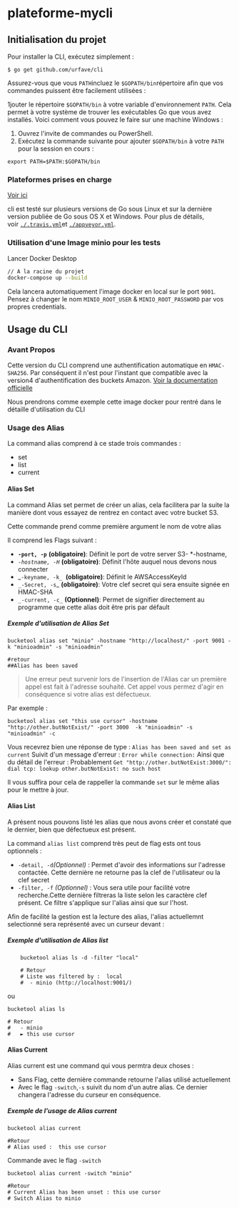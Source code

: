 # plateforme-mycli

## Initialisation du projet

Pour installer la CLI, exécutez simplement :

```
$ go get github.com/urfave/cli
```

Assurez-vous que vous `PATH`incluez le `$GOPATH/bin`répertoire afin que vos commandes puissent être facilement utilisées :

1jouter le répertoire `$GOPATH/bin` à votre variable d'environnement `PATH`. Cela permet à votre système de trouver les exécutables Go que vous avez installés. Voici comment vous pouvez le faire sur une machine Windows :

1. Ouvrez l'invite de commandes ou PowerShell.
2. Exécutez la commande suivante pour ajouter `$GOPATH/bin` à votre `PATH` pour la session en cours :

```
export PATH=$PATH:$GOPATH/bin
```

### Plateformes prises en charge

[Voir ici](https://github.com/minio/cli#supported-platforms)

cli est testé sur plusieurs versions de Go sous Linux et sur la dernière version publiée de Go sous OS X et Windows. Pour plus de détails, voir [`./.travis.yml`](https://github.com/minio/cli/blob/master/.travis.yml)et [`./appveyor.yml`](https://github.com/minio/cli/blob/master/appveyor.yml).

### Utilisation d'une Image minio pour les tests

Lancer Docker Desktop

```bash
// A la racine du projet
docker-compose up --build
```

Cela lancera automatiquement l'image docker en local sur le port `9001`. Pensez à changer le nom `MINIO_ROOT_USER` & `MINIO_ROOT_PASSWORD` par vos propres credentials.

## Usage du CLI

### Avant Propos

Cette version du CLI comprend une authentification automatique en `HMAC-SHA256`. Par conséquent il n'est pour l'instant que compatible avec la version4 d'authentification des buckets Amazon. [Voir la documentation officielle](https://docs.aws.amazon.com/fr_fr/AmazonSimpleDB/latest/DeveloperGuide/HMACAuth.html)

Nous prendrons comme exemple cette image docker pour rentré dans le détaille d'utilisation du CLI

### Usage des Alias

La command alias comprend à ce stade trois commandes :

- set
- list
- current

#### Alias Set

La command Alias set permet de créer un alias, cela facilitera par la suite la manière dont vous essayez de rentrez en contact avec votre bucket S3.

Cette commande prend comme première argument le nom de votre alias

Il comprend les Flags suivant :

- **`-port, -p`** **(obligatoire)**: Définit le port de votre server S3- \*-hostname,
- _`-hostname, -H`_ **(obligatoire)**: Définit l'hôte auquel nous devons nous connecter
- _`-keyname, -k_ `**(obligatoire)**: Définit le AWSAccessKeyId
- `_-Secret, -s`\_ **(obligatoire)**: Votre clef secret qui sera ensuite signée en HMAC-SHA
- `_-current, -c_` **(Optionnel)**: Permet de signifier directement au programme que cette alias doit être pris par défault

##### Exemple d'utilisation de Alias Set

```shell
bucketool alias set "minio" -hostname "http://localhost/" -port 9001 -k "minioadmin" -s "minioadmin"

#retour
##Alias has been saved
```

> Une erreur peut survenir lors de l'insertion de l'Alias car un première appel est fait à l'adresse souhaité. Cet appel vous permez d'agir en conséquence si votre alias est défectueux.

Par exemple :

```shell
bucketool alias set "this use cursor" -hostname "http://other.butNotExist/" -port 3000  -k "minioadmin" -s "minioadmin" -c
```

Vous recevrez bien une réponse de type : `Alias has been saved and set as current`
Suivit d'un message d'erreur : `Error while connection:`
Ainsi que du détail de l'erreur : Probablement `Get "http://other.butNotExist:3000/": dial tcp: lookup other.butNotExist: no such host`

Il vous suffira pour cela de rappeller la commande `set` sur le même alias pour le mettre à jour.

#### Alias List

A présent nous pouvons listé les alias que nous avons créer et constaté que le dernier, bien que défectueux est présent.

La command `alias list` comprend très peut de flag ests ont tous optionnels :

- `-detail, -d`_(Optionnel)_ : Permet d'avoir des informations sur l'adresse contactée. Cette dernière ne retourne pas la clef de l'utilisateur ou la clef secret
- `-filter, -f` _(Optionnel)_ : Vous sera utile pour facilité votre recherche.Cette dernière filtreras la liste selon les caractère clef présent. Ce filtre s'applique sur l'alias ainsi que sur l'host.

Afin de facilité la gestion est la lecture des alias, l'alias actuellemnt selectionné sera représenté avec un curseur devant :

##### Exemple d'utilisation de Alias list

```shell
    bucketool alias ls -d -filter "local"

    # Retour
    # Liste was filtered by :  local
    #  - minio (http://localhost:9001/)
```

ou

```shell
bucketool alias ls

# Retour
#   - minio
#   ► this use cursor
```

#### Alias Current

Alias current est une command qui vous permtra deux choses :

- Sans Flag, cette dernière commande retourne l'alias utilisé actuellement
- Avec le flag `-switch`,`-s` suivit du nom d'un autre alias. Ce dernier changera l'adresse du curseur en conséquence.

##### Exemple de l'usage de Alias current

```shell
bucketool alias current

#Retour
# Alias used :  this use cursor
```

Commande avec le flag `-switch`

```shell
bucketool alias current -switch "minio"

#Retour
# Current Alias has been unset : this use cursor
# Switch Alias to minio
```
